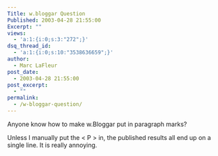 ```yaml
---
Title: w.bloggar Question
Published: 2003-04-28 21:55:00
Excerpt: ""
views:
  - 'a:1:{i:0;s:3:"272";}'
dsq_thread_id:
  - 'a:1:{i:0;s:10:"3538636659";}'
author:
  - Marc LaFleur
post_date:
  - 2003-04-28 21:55:00
post_excerpt:
  - ""
permalink:
  - /w-bloggar-question/
---
```

Anyone know how to make w.Bloggar put in paragraph marks? <p>

Unless I manually put the < P > in, the published results all end up on a single line. It is really annoying.</p>